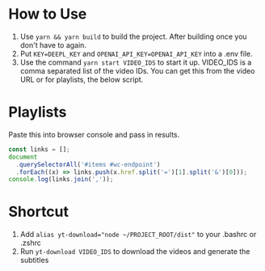 # How to Use

1. Use `yarn && yarn build` to build the project. After building once you don't have to again.
2. Put `KEY=DEEPL_KEY` and `OPENAI_API_KEY=OPENAI_API_KEY` into a .env file.
3. Use the command `yarn start VIDEO_IDS` to start it up. VIDEO_IDS is a comma separated list of the video IDs. You can get this from the video URL or for playlists, the below script.

# Playlists

Paste this into browser console and pass in results.

```js
const links = [];
document
  .querySelectorAll('#items #wc-endpoint')
  .forEach((x) => links.push(x.href.split('=')[1].split('&')[0]));
console.log(links.join(','));
```

# Shortcut

1. Add `alias yt-download="node ~/PROJECT_ROOT/dist"` to your .bashrc or .zshrc
2. Run `yt-download VIDEO_IDS` to download the videos and generate the subtitles
